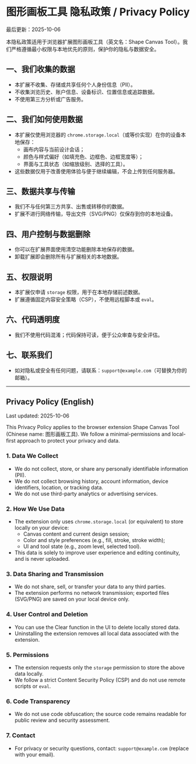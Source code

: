 ﻿# 图形画板工具 隐私政策 / Privacy Policy

最后更新：2025-10-06

本隐私政策适用于浏览器扩展图形画板工具（英文名：Shape Canvas Tool）。我们严格遵循最小权限与本地优先的原则，保护你的隐私与数据安全。

## 一、我们收集的数据
- 本扩展不收集、存储或共享任何个人身份信息（PII）。
- 不收集浏览历史、账户信息、设备标识、位置信息或追踪数据。
- 不使用第三方分析或广告服务。

## 二、我们如何使用数据
- 本扩展仅使用浏览器的 `chrome.storage.local`（或等价实现）在你的设备本地保存：
  - 画布内容与当前设计会话；
  - 颜色与样式偏好（如填充色、边框色、边框宽度等）；
  - 界面与工具状态（如缩放级别、选择的工具）。
- 这些数据仅用于改善使用体验与便于继续编辑，不会上传到任何服务器。

## 三、数据共享与传输
- 我们不与任何第三方共享、出售或转移你的数据。
- 扩展不进行网络传输，导出文件（SVG/PNG）仅保存到你的本地设备。

## 四、用户控制与数据删除
- 你可以在扩展界面使用清空功能删除本地保存的数据。
- 卸载扩展即会删除所有与扩展相关的本地数据。

## 五、权限说明
- 本扩展仅申请 `storage` 权限，用于在本地存储前述数据。
- 扩展遵循固定内容安全策略（CSP），不使用远程脚本或 `eval`。

## 六、代码透明度
- 我们不使用代码混淆；代码保持可读，便于公众审查与安全评估。

## 七、联系我们
- 如对隐私或安全有任何问题，请联系：`support@example.com`（可替换为你的邮箱）。

---

## Privacy Policy (English)

Last updated: 2025-10-06

This Privacy Policy applies to the browser extension Shape Canvas Tool (Chinese name: 图形画板工具). We follow a minimal-permissions and local-first approach to protect your privacy and data.

### 1. Data We Collect
- We do not collect, store, or share any personally identifiable information (PII).
- We do not collect browsing history, account information, device identifiers, location, or tracking data.
- We do not use third-party analytics or advertising services.

### 2. How We Use Data
- The extension only uses `chrome.storage.local` (or equivalent) to store locally on your device:
  - Canvas content and current design session;
  - Color and style preferences (e.g., fill, stroke, stroke width);
  - UI and tool state (e.g., zoom level, selected tool).
- This data is solely to improve user experience and editing continuity, and is never uploaded.

### 3. Data Sharing and Transmission
- We do not share, sell, or transfer your data to any third parties.
- The extension performs no network transmission; exported files (SVG/PNG) are saved on your local device only.

### 4. User Control and Deletion
- You can use the Clear function in the UI to delete locally stored data.
- Uninstalling the extension removes all local data associated with the extension.

### 5. Permissions
- The extension requests only the `storage` permission to store the above data locally.
- We follow a strict Content Security Policy (CSP) and do not use remote scripts or `eval`.

### 6. Code Transparency
- We do not use code obfuscation; the source code remains readable for public review and security assessment.

### 7. Contact
- For privacy or security questions, contact: `support@example.com` (replace with your email).
